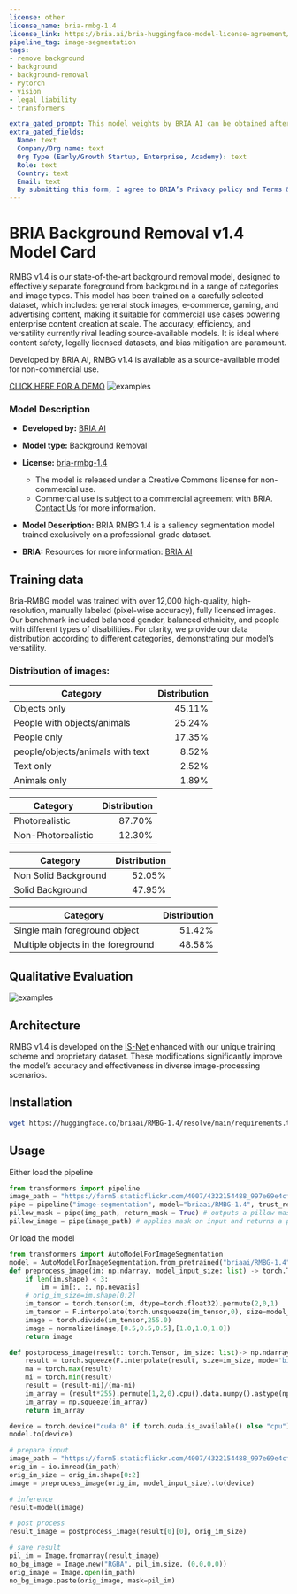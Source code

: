 ```yaml
---
license: other
license_name: bria-rmbg-1.4
license_link: https://bria.ai/bria-huggingface-model-license-agreement/
pipeline_tag: image-segmentation
tags:
- remove background
- background
- background-removal
- Pytorch
- vision
- legal liability
- transformers

extra_gated_prompt: This model weights by BRIA AI can be obtained after a commercial license is agreed upon. Fill in the form below and we reach out to you.
extra_gated_fields:
  Name: text
  Company/Org name: text
  Org Type (Early/Growth Startup, Enterprise, Academy): text
  Role: text
  Country: text
  Email: text
  By submitting this form, I agree to BRIA’s Privacy policy and Terms & conditions, see links below: checkbox
---
```


# BRIA Background Removal v1.4 Model Card

RMBG v1.4 is our state-of-the-art background removal model, designed to effectively separate foreground from background in a range of
categories and image types. This model has been trained on a carefully selected dataset, which includes:
general stock images, e-commerce, gaming, and advertising content, making it suitable for commercial use cases powering enterprise content creation at scale. 
The accuracy, efficiency, and versatility currently rival leading source-available models. 
It is ideal where content safety, legally licensed datasets, and bias mitigation are paramount. 

Developed by BRIA AI, RMBG v1.4 is available as a source-available model for non-commercial use. 

[CLICK HERE FOR A DEMO](https://huggingface.co/spaces/briaai/BRIA-RMBG-1.4)
![examples](t4.png)

### Model Description

- **Developed by:** [BRIA AI](https://bria.ai/)
- **Model type:** Background Removal 
- **License:** [bria-rmbg-1.4](https://bria.ai/bria-huggingface-model-license-agreement/)
  - The model is released under a Creative Commons license for non-commercial use.
  - Commercial use is subject to a commercial agreement with BRIA. [Contact Us](https://bria.ai/contact-us) for more information. 

- **Model Description:** BRIA RMBG 1.4 is a saliency segmentation model trained exclusively on a professional-grade dataset.
- **BRIA:** Resources for more information: [BRIA AI](https://bria.ai/)



## Training data
Bria-RMBG model was trained with over 12,000 high-quality, high-resolution, manually labeled (pixel-wise accuracy), fully licensed images.
Our benchmark included balanced gender, balanced ethnicity, and people with different types of disabilities.
For clarity, we provide our data distribution according to different categories, demonstrating our model’s versatility.

### Distribution of images:

| Category | Distribution |
| -----------------------------------| -----------------------------------:|
| Objects only | 45.11% |
| People with objects/animals | 25.24% |
| People only | 17.35% |
| people/objects/animals with text | 8.52% |
| Text only | 2.52% |
| Animals only | 1.89% |

| Category | Distribution |
| -----------------------------------| -----------------------------------------:|
| Photorealistic | 87.70% |
| Non-Photorealistic | 12.30% |


| Category | Distribution |
| -----------------------------------| -----------------------------------:|
| Non Solid Background | 52.05% |
| Solid Background | 47.95% 


| Category | Distribution |
| -----------------------------------| -----------------------------------:|
| Single main foreground object | 51.42% |
| Multiple objects in the foreground | 48.58% |


## Qualitative Evaluation

![examples](results.png)


## Architecture

RMBG v1.4 is developed on the [IS-Net](https://github.com/xuebinqin/DIS) enhanced with our unique training scheme and proprietary dataset. 
These modifications significantly improve the model’s accuracy and effectiveness in diverse image-processing scenarios.

## Installation
```bash
wget https://huggingface.co/briaai/RMBG-1.4/resolve/main/requirements.txt && pip install -qr requirements.txt
```

## Usage

Either load the pipeline
```python
from transformers import pipeline
image_path = "https://farm5.staticflickr.com/4007/4322154488_997e69e4cf_z.jpg"
pipe = pipeline("image-segmentation", model="briaai/RMBG-1.4", trust_remote_code=True)
pillow_mask = pipe(img_path, return_mask = True) # outputs a pillow mask
pillow_image = pipe(image_path) # applies mask on input and returns a pillow image
```

Or load the model 
```python
from transformers import AutoModelForImageSegmentation
model = AutoModelForImageSegmentation.from_pretrained("briaai/RMBG-1.4",trust_remote_code=True)
def preprocess_image(im: np.ndarray, model_input_size: list) -> torch.Tensor:
    if len(im.shape) < 3:
        im = im[:, :, np.newaxis]
    # orig_im_size=im.shape[0:2]
    im_tensor = torch.tensor(im, dtype=torch.float32).permute(2,0,1)
    im_tensor = F.interpolate(torch.unsqueeze(im_tensor,0), size=model_input_size, mode='bilinear')
    image = torch.divide(im_tensor,255.0)
    image = normalize(image,[0.5,0.5,0.5],[1.0,1.0,1.0])
    return image

def postprocess_image(result: torch.Tensor, im_size: list)-> np.ndarray:
    result = torch.squeeze(F.interpolate(result, size=im_size, mode='bilinear') ,0)
    ma = torch.max(result)
    mi = torch.min(result)
    result = (result-mi)/(ma-mi)
    im_array = (result*255).permute(1,2,0).cpu().data.numpy().astype(np.uint8)
    im_array = np.squeeze(im_array)
    return im_array

device = torch.device("cuda:0" if torch.cuda.is_available() else "cpu")
model.to(device)

# prepare input
image_path = "https://farm5.staticflickr.com/4007/4322154488_997e69e4cf_z.jpg"
orig_im = io.imread(im_path)
orig_im_size = orig_im.shape[0:2]
image = preprocess_image(orig_im, model_input_size).to(device)

# inference 
result=model(image)

# post process
result_image = postprocess_image(result[0][0], orig_im_size)

# save result
pil_im = Image.fromarray(result_image)
no_bg_image = Image.new("RGBA", pil_im.size, (0,0,0,0))
orig_image = Image.open(im_path)
no_bg_image.paste(orig_image, mask=pil_im)
```

